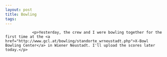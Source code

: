 ```yaml
---
layout: post
title: Bowling
tags:
---
```



                <p>Yesterday, the crew and I were bowling together for the first time at the <a href="http://www.gcl.at/bowling/standorte_wrneustadt.php">X-Bowl Bowling Center</a> in Wiener Neustadt. I'll upload the scores later today.</p>
